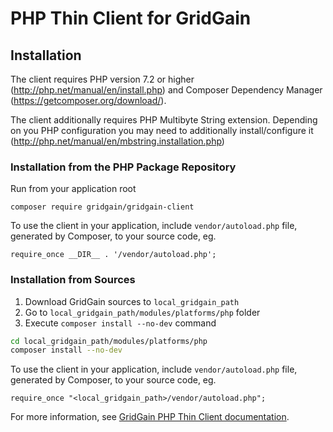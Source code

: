 # PHP Thin Client for GridGain #

## Installation ##

The client requires PHP version 7.2 or higher (http://php.net/manual/en/install.php) and Composer Dependency Manager (https://getcomposer.org/download/).

The client additionally requires PHP Multibyte String extension. Depending on you PHP configuration you may need to additionally install/configure it (http://php.net/manual/en/mbstring.installation.php)

### Installation from the PHP Package Repository ###

Run from your application root
```
composer require gridgain/gridgain-client
```

To use the client in your application, include `vendor/autoload.php` file, generated by Composer, to your source code, eg.
```
require_once __DIR__ . '/vendor/autoload.php';
```

### Installation from Sources ###

1. Download GridGain sources to `local_gridgain_path`
2. Go to `local_gridgain_path/modules/platforms/php` folder
3. Execute `composer install --no-dev` command

```bash
cd local_gridgain_path/modules/platforms/php
composer install --no-dev
```

To use the client in your application, include `vendor/autoload.php` file, generated by Composer, to your source code, eg.
```
require_once "<local_gridgain_path>/vendor/autoload.php";
```

For more information, see [GridGain PHP Thin Client documentation](https://apacheignite.readme.io/docs/php-thin-client).